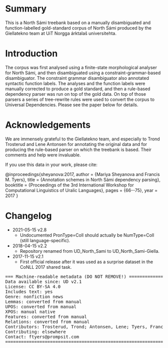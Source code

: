# Summary

This is a North Sámi treebank based on a manually disambiguated and function-labelled gold-standard
corpus of North Sámi produced by the Giellatekno team at UiT Norgga árktalaš universitehta.

# Introduction

The corpus was first analysed using a finite-state morphological analyser for North Sámi, and then
disambiguated using a constraint-grammar-based disambiguator. The constraint grammar disambiguator
also annotated syntactic function labels. The analyses and the function labels were manually
corrected to produce a gold standard, and then a rule-based dependency parser was run on top
of the gold data. On top of those parsers a series of tree-rewrite rules were used to convert
the corpus to Universal Dependencies. Please see the paper below for details.

# Acknowledgements

We are immensely grateful to the Giellatekno team, and especially to Trond Trosterud and Lene Antonsen
for annotating the original data and for producing the rule-based parser on which the treebank is
based. Their comments and help were invaluable.

If you use this data in your work, please cite:

@inproceedings{sheyanova:2017,
    author = {Mariya Sheyanova and Francis M. Tyers},
    title = {Annotation schemes in North Sámi dependency parsing},
    booktitle = {Proceedings of the 3rd International Workshop for Computational Linguistics of Uralic Languages},
    pages = {66--75},
    year = 2017
}

# Changelog

* 2021-05-15 v2.8
  * Undocumented PronType=Coll should actually be NumType=Coll (still language-specific).
* 2018-04-15 v2.2
  * Repository renamed from UD_North_Sami to UD_North_Sami-Giella.
* 2017-11-15 v2.1
  * First official release after it was used as a surprise dataset in the
    CoNLL 2017 shared task.

<pre>
=== Machine-readable metadata (DO NOT REMOVE!) ================================
Data available since: UD v2.1
License: CC BY-SA 4.0
Includes text: yes
Genre: nonfiction news
Lemmas: converted from manual
UPOS: converted from manual
XPOS: manual native
Features: converted from manual
Relations: converted from manual
Contributors: Trosterud, Trond; Antonsen, Lene; Tyers, Francis
Contributing: elsewhere
Contact: ftyers@prompsit.com
===============================================================================
</pre>
